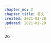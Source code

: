 ```yaml
---
chapter_no: 2
chapter_title: 答え
created: 2021-01-29
updated: 2021-01-29
---
```

<div class="code-box-output no-title">
<pre>
26
</pre>
</div>